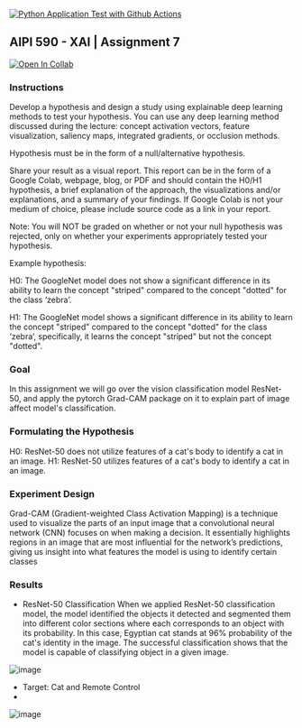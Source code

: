 [![Python Application Test with Github Actions](https://github.com/BobZhang26/Bob_PythonTemplate1/actions/workflows/cicd.yml/badge.svg)](https://github.com/BobZhang26/Bob_PythonTemplate1/actions/workflows/cicd.yml)
## AIPI 590 - XAI | Assignment 7
[![Open In Collab](https://colab.research.google.com/assets/colab-badge.svg)](https://github.com/BobZhang26/AIPI-590-XAI-Assignment-7/blob/main/AIPI_590_XAI_Assignment_7.ipynb)
### Instructions
Develop a hypothesis and design a study using explainable deep learning methods to test your hypothesis. You can use any deep learning method discussed during the lecture: concept activation vectors, feature visualization, saliency maps, integrated gradients, or occlusion methods.

Hypothesis must be in the form of a null/alternative hypothesis.



Share your result as a visual report. This report can be in the form of a Google Colab, webpage, blog, or PDF and should contain the H0/H1 hypothesis, a brief explanation of the approach, the visualizations and/or explanations, and a summary of your findings. If Google Colab is not your medium of choice, please include source code as a link in your report.



Note: You will NOT be graded on whether or not your null hypothesis was rejected, only on whether your experiments appropriately tested your hypothesis.

Example hypothesis:

H0: The GoogleNet model does not show a significant difference in its ability to learn the concept "striped" compared to the concept "dotted" for the class ‘zebra’.


H1: The GoogleNet model shows a significant difference in its ability to learn the concept "striped" compared to the concept "dotted" for the class ‘zebra’, specifically, it learns the concept "striped" but not the concept "dotted".

### Goal
In this assignment we will go over the vision classification model ResNet-50, and
apply the pytorch Grad-CAM package on it to explain part of image affect model's
classification.

### Formulating the Hypothesis
H0: ResNet-50 does not utilize features of a cat's body to identify a cat in an image. H1: ResNet-50 utilizes features of a cat's body to identify a cat in an image.

### Experiment Design
Grad-CAM (Gradient-weighted Class Activation Mapping) is a technique used to
visualize the parts of an input image that a convolutional neural network (CNN)
focuses on when making a decision. It essentially highlights regions in an image that
are most influential for the network’s predictions, giving us insight into what
features the model is using to identify certain classes

### Results
- ResNet-50 Classification
When we applied ResNet-50 classification model, the model identified the objects it
detected and segmented them into different color sections where each corresponds
to an object with its probability. In this case, Egyptian cat stands at 96% probability
of the cat's identity in the image. The successful classification shows that the model
is capable of classifying object in a given image.

![image](https://github.com/user-attachments/assets/495370ee-d536-4864-b528-0ab436d71db6)

- Target: Cat and Remote Control
- 
![image](https://github.com/user-attachments/assets/309fac32-6938-437b-b6fb-992a68a8fcab)


